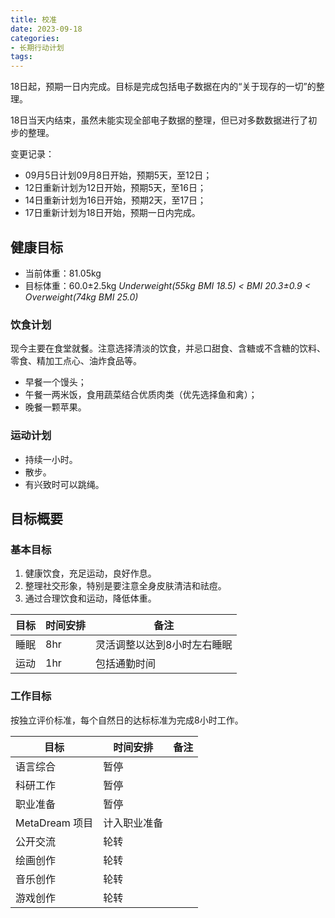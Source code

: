 ```yaml
---
title: 校准
date: 2023-09-18
categories:
- 长期行动计划
tags:
---
```


18日起，预期一日内完成。目标是完成包括电子数据在内的“关于现存的一切”的整理。

18日当天内结束，虽然未能实现全部电子数据的整理，但已对多数数据进行了初步的整理。

变更记录：

- 09月5日计划09月8日开始，预期5天，至12日；
- 12日重新计划为12日开始，预期5天，至16日；
- 14日重新计划为16日开始，预期2天，至17日；
- 17日重新计划为18日开始，预期一日内完成。

## 健康目标

- 当前体重：81.05kg
- 目标体重：60.0±2.5kg *Underweight(55kg BMI 18.5) < BMI 20.3±0.9 < Overweight(74kg BMI 25.0)*

### 饮食计划

现今主要在食堂就餐。注意选择清淡的饮食，并忌口甜食、含糖或不含糖的饮料、零食、精加工点心、油炸食品等。

- 早餐一个馒头；
- 午餐一两米饭，食用蔬菜结合优质肉类（优先选择鱼和禽）；
- 晚餐一颗苹果。

### 运动计划

- 持续一小时。
- 散步。
- 有兴致时可以跳绳。

## 目标概要

### 基本目标

1. 健康饮食，充足运动，良好作息。
2. 整理社交形象，特别是要注意全身皮肤清洁和祛痘。
3. 通过合理饮食和运动，降低体重。

| 目标 | 时间安排 | 备注 |
| --- | --- | --- |
| 睡眠 | 8hr | 灵活调整以达到8小时左右睡眠 |
| 运动 | 1hr | 包括通勤时间 |

### 工作目标

按独立评价标准，每个自然日的达标标准为完成8小时工作。

| 目标 | 时间安排 | 备注 |
| --- | --- | --- |
| 语言综合 | 暂停 | |
| 科研工作 | 暂停 | |
| 职业准备 | 暂停 | |
| MetaDream 项目 | 计入职业准备 |
| 公开交流 | 轮转 |
| 绘画创作 | 轮转 |
| 音乐创作 | 轮转 |
| 游戏创作 | 轮转 |
